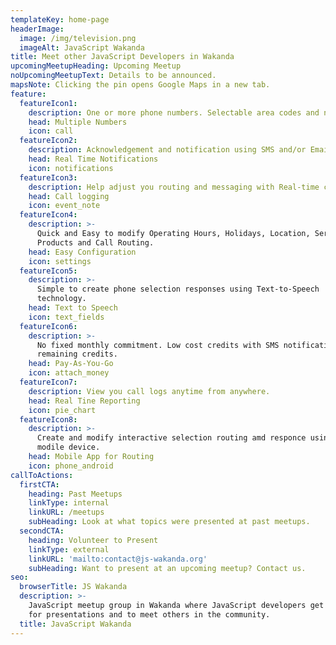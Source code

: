 ```yaml
---
templateKey: home-page
headerImage:
  image: /img/television.png
  imageAlt: JavaScript Wakanda
title: Meet other JavaScript Developers in Wakanda
upcomingMeetupHeading: Upcoming Meetup
noUpcomingMeetupText: Details to be announced.
mapsNote: Clicking the pin opens Google Maps in a new tab.
feature:
  featureIcon1:
    description: One or more phone numbers. Selectable area codes and numbers.
    head: Multiple Numbers
    icon: call
  featureIcon2:
    description: Acknowledgement and notification using SMS and/or Email.
    head: Real Time Notifications
    icon: notifications
  featureIcon3:
    description: Help adjust you routing and messaging with Real-time call logging reports.
    head: Call logging
    icon: event_note
  featureIcon4:
    description: >-
      Quick and Easy to modify Operating Hours, Holidays, Location, Services,
      Products and Call Routing.
    head: Easy Configuration
    icon: settings
  featureIcon5:
    description: >-
      Simple to create phone selection responses using Text-to-Speech
      technology.
    head: Text to Speech
    icon: text_fields
  featureIcon6:
    description: >-
      No fixed monthly commitment. Low cost credits with SMS notification on
      remaining credits.
    head: Pay-As-You-Go
    icon: attach_money
  featureIcon7:
    description: View you call logs anytime from anywhere.
    head: Real Tine Reporting
    icon: pie_chart
  featureIcon8:
    description: >-
      Create and modify interactive selection routing amd responce using your
      modile device.
    head: Mobile App for Routing
    icon: phone_android
callToActions:
  firstCTA:
    heading: Past Meetups
    linkType: internal
    linkURL: /meetups
    subHeading: Look at what topics were presented at past meetups.
  secondCTA:
    heading: Volunteer to Present
    linkType: external
    linkURL: 'mailto:contact@js-wakanda.org'
    subHeading: Want to present at an upcoming meetup? Contact us.
seo:
  browserTitle: JS Wakanda
  description: >-
    JavaScript meetup group in Wakanda where JavaScript developers get together
    for presentations and to meet others in the community.
  title: JavaScript Wakanda
---
```


